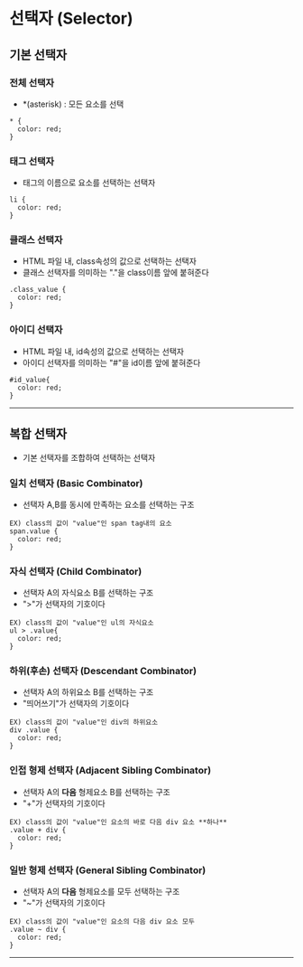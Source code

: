 # 선택자 (Selector)

## 기본 선택자

### 전체 선택자

- *(asterisk) : 모든 요소를 선택

```
* {
  color: red;
}
```

### 태그 선택자

- 태그의 이름으로 요소를 선택하는 선택자

```
li {
  color: red;
}
```

### 클래스 선택자

- HTML 파일 내, class속성의 값으로 선택하는 선택자
- 클래스 선택자를 의미하는 "."을 class이름 앞에 붙혀준다

```
.class_value {
  color: red;
}
```

### 아이디 선택자

- HTML 파일 내, id속성의 값으로 선택하는 선택자
- 아이디 선택자를 의미하는 "#"을 id이름 앞에 붙혀준다

```
#id_value{
  color: red;
}

```

---

## 복합 선택자
- 기본 선택자를 조합하여 선택하는 선택자

### 일치 선택자 (Basic Combinator)
- 선택자 A,B를 동시에 만족하는 요소를 선택하는 구조

```
EX) class의 값이 "value"인 span tag내의 요소
span.value {
  color: red;
}
```

### 자식 선택자 (Child Combinator)
- 선택자 A의 자식요소 B를 선택하는 구조
- ">"가 선택자의 기호이다

```
EX) class의 값이 "value"인 ul의 자식요소
ul > .value{
  color: red;
}
```

### 하위(후손) 선택자 (Descendant Combinator)
- 선택자 A의 하위요소 B를 선택하는 구조
- "띄어쓰기"가 선택자의 기호이다

```
EX) class의 값이 "value"인 div의 하위요소
div .value {
  color: red;
}
``` 

### 인접 형제 선택자 (Adjacent Sibling Combinator)
- 선택자 A의 **다음** 형제요소 B를 선택하는 구조
- "+"가 선택자의 기호이다

```
EX) class의 값이 "value"인 요소의 바로 다음 div 요소 **하나**
.value + div {
  color: red;
}
```

### 일반 형제 선택자 (General Sibling Combinator)
- 선택자 A의 **다음** 형제요소를 모두 선택하는 구조
- "~"가 선택자의 기호이다

```
EX) class의 값이 "value"인 요소의 다음 div 요소 모두
.value ~ div {
  color: red;
}
```

---
